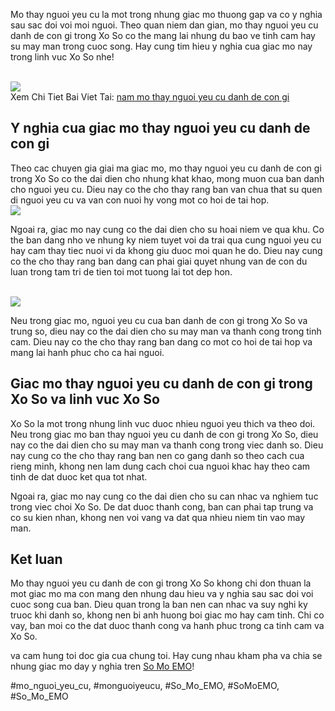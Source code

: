 <p>Mo thay nguoi yeu cu la mot trong nhung giac mo thuong gap va co y nghia sau sac doi voi moi nguoi. Theo quan niem dan gian, mo thay nguoi yeu cu danh de con gi trong Xo So co the mang lai nhung du bao ve tinh cam hay su may man trong cuoc song. Hay cung tim hieu y nghia cua giac mo nay trong linh vuc Xo So nhe!</p><br><img src="https://somoemo.com/wp-content/uploads/2024/12/cropped-Du-an-moi.png"></br>
Xem Chi Tiet Bai Viet Tai: <a href="https://somoemo.com/mo-thay-nguoi-yeu-cu/">nam mo thay nguoi yeu cu danh de con gi</a><h2>Y nghia cua giac mo thay nguoi yeu cu danh de con gi</h2><p>Theo cac chuyen gia giai ma giac mo, mo thay nguoi yeu cu danh de con gi trong Xo So co the dai dien cho nhung khat khao, mong muon cua ban danh cho nguoi yeu cu. Dieu nay co the cho thay rang ban van chua that su quen di nguoi yeu cu va van con nuoi hy vong mot co hoi de tai hop.<br><img src="https://somoemo.com/wp-content/uploads/2024/12/mo-thay-nguoi-yeu-cu.png"></br><p>Ngoai ra, giac mo nay cung co the dai dien cho su hoai niem ve qua khu. Co the ban dang nho ve nhung ky niem tuyet voi da trai qua cung nguoi yeu cu hay cam thay tiec nuoi vi da khong giu duoc moi quan he do. Dieu nay cung co the cho thay rang ban dang can phai giai quyet nhung van de con du luan trong tam tri de tien toi mot tuong lai tot dep hon.</p><br><img src="https://somoemo.com/wp-content/uploads/2024/12/cropped-Du-an-moi.png"></br><p>Neu trong giac mo, nguoi yeu cu cua ban danh de con gi trong Xo So va trung so, dieu nay co the dai dien cho su may man va thanh cong trong tinh cam. Dieu nay co the cho thay rang ban dang co mot co hoi de tai hop va mang lai hanh phuc cho ca hai nguoi.<h2>Giac mo thay nguoi yeu cu danh de con gi trong Xo So va linh vuc Xo So</h2><p>Xo So la mot trong nhung linh vuc duoc nhieu nguoi yeu thich va theo doi. Neu trong giac mo ban thay nguoi yeu cu danh de con gi trong Xo So, dieu nay co the dai dien cho su may man va thanh cong trong viec danh so. Dieu nay cung co the cho thay rang ban nen co gang danh so theo cach cua rieng minh, khong nen lam dung cach choi cua nguoi khac hay theo cam tinh de dat duoc ket qua tot nhat.</p><p>Ngoai ra, giac mo nay cung co the dai dien cho su can nhac va nghiem tuc trong viec choi Xo So. De dat duoc thanh cong, ban can phai tap trung va co su kien nhan, khong nen voi vang va dat qua nhieu niem tin vao may man.<h2>Ket luan</h2><p>Mo thay nguoi yeu cu danh de con gi trong Xo So khong chi don thuan la mot giac mo ma con mang den nhung dau hieu va y nghia sau sac doi voi cuoc song cua ban. Dieu quan trong la ban nen can nhac va suy nghi ky truoc khi danh so, khong nen bi anh huong boi giac mo hay cam tinh. Chi co vay, ban moi co the dat duoc thanh cong va hanh phuc trong ca tinh cam va Xo So.</p><p>va cam hung toi doc gia cua chung toi. Hay cung nhau kham pha va chia se nhung giac mo day y nghia tren <a href="https://somoemo.com/">So Mo EMO</a>!</p>#mo_nguoi_yeu_cu, #monguoiyeucu, #So_Mo_EMO, #SoMoEMO, #So_Mo_EMO
